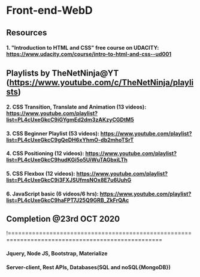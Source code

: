# Front-end-WebD

## Resources

#### 1. "Introduction to HTML and CSS" free course on UDACITY: https://www.udacity.com/course/intro-to-html-and-css--ud001

## Playlists by TheNetNinja@YT (https://www.youtube.com/c/TheNetNinja/playlists)

#### 2. CSS Transition, Translate and Animation (13 videos): https://www.youtube.com/playlist?list=PL4cUxeGkcC9iGYgmEd2dm3zAKzyCGDtM5
 
#### 3. CSS Beginner Playlist (53 videos): https://www.youtube.com/playlist?list=PL4cUxeGkcC9gQeDH6xYhmO-db2mhoTSrT 

#### 4. CSS Positioning (12 videos): https://www.youtube.com/playlist?list=PL4cUxeGkcC9hudKGi5o5UiWuTAGbxiLTh

#### 5. CSS Flexbox (12 videos): https://www.youtube.com/playlist?list=PL4cUxeGkcC9i3FXJSUfmsNOx8E7u6UuhG

#### 6. JavaScript basic (6 videos/6 hrs): https://www.youtube.com/playlist?list=PL4cUxeGkcC9haFPT7J25Q9GRB_ZkFrQAc

## Completion @23rd OCT 2020
!==================================================================================================

#### Jquery, Node JS, Bootstrap, Materialize

#### Server-client, Rest APIs, Databases(SQL and noSQL{MongoDB})
